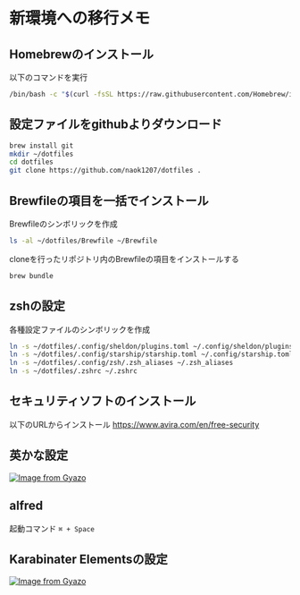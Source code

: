 # 新環境への移行メモ

## Homebrewのインストール
以下のコマンドを実行
```sh
/bin/bash -c "$(curl -fsSL https://raw.githubusercontent.com/Homebrew/install/HEAD/install.sh)"
```

## 設定ファイルをgithubよりダウンロード
```sh
brew install git
mkdir ~/dotfiles
cd dotfiles
git clone https://github.com/naok1207/dotfiles .
```

## Brewfileの項目を一括でインストール
Brewfileのシンボリックを作成
```sh
ls -al ~/dotfiles/Brewfile ~/Brewfile
```
cloneを行ったリポジトリ内のBrewfileの項目をインストールする
```sh
brew bundle
```

## zshの設定
各種設定ファイルのシンボリックを作成
```sh
ln -s ~/dotfiles/.config/sheldon/plugins.toml ~/.config/sheldon/plugins.toml
ln -s ~/dotfiles/.config/starship/starship.toml ~/.config/starship.toml
ln -s ~/dotfiles/.config/zsh/.zsh_aliases ~/.zsh_aliases
ln -s ~/dotfiles/.zshrc ~/.zshrc
```

## セキュリティソフトのインストール
以下のURLからインストール
https://www.avira.com/en/free-security

## 英かな設定
[![Image from Gyazo](https://i.gyazo.com/d06fff51355a2ba26284a8b48bb5e042.png)](https://gyazo.com/d06fff51355a2ba26284a8b48bb5e042)

## alfred
起動コマンド `⌘ + Space`

## Karabinater Elementsの設定
[![Image from Gyazo](https://i.gyazo.com/a44fb704f168b771a9cf6c5e7ccd3b2f.png)](https://gyazo.com/a44fb704f168b771a9cf6c5e7ccd3b2f)
